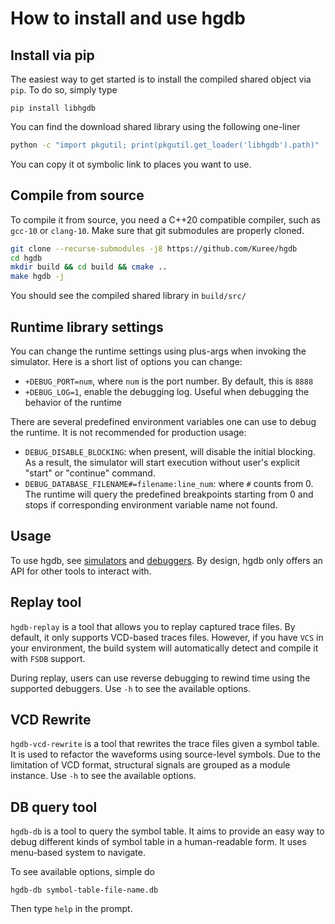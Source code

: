 # How to install and use hgdb

## Install via pip
The easiest way to get started is to install the compiled shared object
via ``pip``. To do so, simply type

```
pip install libhgdb
```

You can find the download shared library using the following one-liner

```bash
python -c "import pkgutil; print(pkgutil.get_loader('libhgdb').path)"
```

You can copy it ot symbolic link to places you want to use.

## Compile from source

To compile it from source, you need a C++20 compatible compiler, such as
`gcc-10` or `clang-10`. Make sure that git submodules are properly cloned.

```bash
git clone --recurse-submodules -j8 https://github.com/Kuree/hgdb
cd hgdb
mkdir build && cd build && cmake ..
make hgdb -j
```
You should see the compiled shared library in `build/src/`


## Runtime library settings

You can change the runtime settings using plus-args when invoking the simulator. Here is
a short list of options you can change:

- `+DEBUG_PORT=num`, where ``num`` is the port number. By default, this is `8888`
- `+DEBUG_LOG=1`, enable the debugging log. Useful when debugging the behavior of the
  runtime

There are several predefined environment variables one can use to debug the runtime. It
is not recommended for production usage:

- `DEBUG_DISABLE_BLOCKING`: when present, will disable the initial blocking. As a result,
  the simulator will start execution without user's explicit "start" or "continue"
  command.
- `DEBUG_DATABASE_FILENAME#=filename:line_num`: where `#` counts from 0. The runtime will
  query the predefined breakpoints starting from 0 and stops if corresponding environment
  variable name not found.

## Usage
To use hgdb, see [simulators](simulator.md) and [debuggers](debugger.md).
By design, hgdb only offers an API for other tools to interact with.


## Replay tool
`hgdb-replay` is a tool that allows you to replay captured trace files. By default, it only supports VCD-based traces
files. However, if you have `VCS` in your environment, the build system will automatically detect and compile it with
`FSDB` support.

During replay, users can use reverse debugging to rewind time using the supported debuggers. Use `-h` to see the
available options.

## VCD Rewrite
`hgdb-vcd-rewrite` is a tool that rewrites the trace files given a symbol table. It is used to refactor the waveforms
using source-level symbols. Due to the limitation of VCD format, structural signals are grouped as a module instance.
Use `-h` to see the available options.

## DB query tool
`hgdb-db` is a tool to query the symbol table. It aims to provide an easy way to debug different kinds of symbol
table in a human-readable form. It uses menu-based system to navigate.

To see available options, simple do

```
hgdb-db symbol-table-file-name.db
```

Then type `help` in the prompt.
